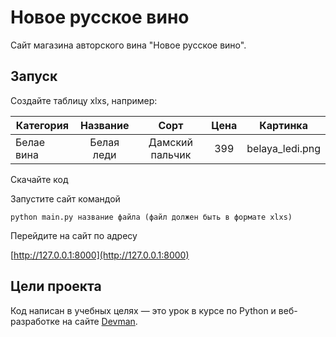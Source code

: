 # Новое русское вино

Сайт магазина авторского вина "Новое русское вино".

## Запуск
Создайте таблицу xlxs, например:

| Категория     | Название           | Сорт            | Цена | Картинка        |
| ------------- |:------------------:| :--------------:| :---:| :--------------:|
| Белае вина    | Белая леди         | Дамский пальчик | 399  | belaya_ledi.png |

Скачайте код

Запустите сайт командой 
```
python main.py название файла (файл должен быть в формате xlxs)
```
Перейдите на сайт по адресу 

[http://127.0.0.1:8000](http://127.0.0.1:8000)

## Цели проекта

Код написан в учебных целях — это урок в курсе по Python и веб-разработке на сайте [Devman](https://dvmn.org).
